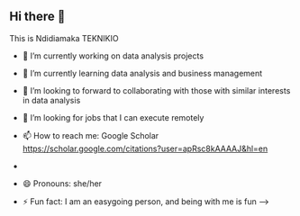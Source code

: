 ## Hi there 👋

This is Ndidiamaka TEKNIKIO

- 🔭 I’m currently working on data analysis projects
- 🌱 I’m currently learning data analysis and business management
- 👯 I’m looking to forward to collaborating with those with similar interests in data analysis
- 🤔 I’m looking for jobs that I can execute remotely
  
- 📫 How to reach me: Google Scholar https://scholar.google.com/citations?user=apRsc8kAAAAJ&hl=en
- 
- 😄 Pronouns: she/her
- ⚡ Fun fact: I am an easygoing person, and being with me is fun
-->
